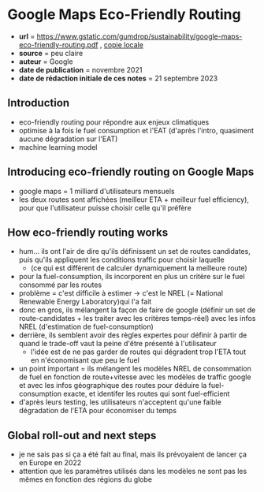 # Google Maps Eco-Friendly Routing

- **url** = https://www.gstatic.com/gumdrop/sustainability/google-maps-eco-friendly-routing.pdf , [copie locale](LOCALCOPIES/google-maps-eco-friendly-routing.pdf)
- **source** = peu claire
- **auteur** = Google
- **date de publication** = novembre 2021
- **date de rédaction initiale de ces notes** = 21 septembre 2023

## Introduction

- eco-friendly routing pour répondre aux enjeux climatiques
- optimise à la fois le fuel consumption et l'EAT (d'après l'intro, quasiment aucune dégradation sur l'EAT)
- machine learning model

## Introducing eco-friendly routing on Google Maps

- google maps = 1 milliard d'utilisateurs mensuels
- les deux routes sont affichées (meilleur ETA + meilleur fuel efficiency), pour que l'utilisateur puisse choisir celle qu'il préfère

## How eco-friendly routing works

- hum... ils ont l'air de dire qu'ils définissent un set de routes candidates, puis qu'ils appliquent les conditions traffic pour choisir laquelle
    - (ce qui est différent de calculer dynamiquement la meilleure route)
- pour la fuel-consumption, ils incorporent en plus un critère sur le fuel consommé par les routes
- problème = c'est difficile à estimer → c'est le NREL (= National Renewable Energy Laboratory)qui l'a fait
- donc en gros, ils mélangent la façon de faire de google (définir un set de route-candidates + les traiter avec les critères temps-réel) avec les infos NREL (d'estimation de fuel-consumption)
- derrière, ils semblent avoir des règles expertes pour définir à partir de quand le trade-off vaut la peine d'être présenté à l'utilisateur
    - l'idée est de ne pas garder de routes qui dégradent trop l'ETA tout en n'économisant que peu le fuel
- un point important = ils mélangent les modèles NREL de consommation de fuel en fonction de route+vitesse avec les modèles de traffic google et avec les infos géographique des routes pour déduire la fuel-consumption exacte, et identifer les routes qui sont fuel-efficient
- d'après leurs testing, les utilisateurs n'acceptent qu'une faible dégradation de l'ETA pour économiser du temps

## Global roll-out and next steps

- je ne sais pas si ça a été fait au final, mais ils prévoyaient de lancer ça en Europe en 2022
- attention que les paramètres utilisés dans les modèles ne sont pas les mêmes en fonction des régions du globe
